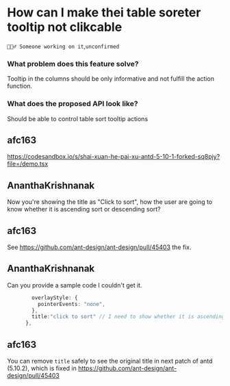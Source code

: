 # How can I make thei table soreter tooltip not clikcable

`👷🏻‍♂️ Someone working on it`,`unconfirmed`

### What problem does this feature solve?

Tooltip in the columns should be only informative and not fulfill the action function.

### What does the proposed API look like?

Should be able to control table sort tooltip actions

<!-- generated by ant-design-issue-helper. DO NOT REMOVE -->

## afc163

https://codesandbox.io/s/shai-xuan-he-pai-xu-antd-5-10-1-forked-sq8pjy?file=/demo.tsx

## AnanthaKrishnanak

Now you're showing the title as "Click to sort", how the user are going to know whether it is ascending sort or descending sort?

## afc163

See https://github.com/ant-design/ant-design/pull/45403 the fix.

## AnanthaKrishnanak

Can you provide a sample code I couldn't get it.

```typescript showSorterTooltip: {
        overlayStyle: {
          pointerEvents: "none",
        },
        title:"click to sort" // I need to show whether it is ascending , descending or cancel sort text here
      },

```

## afc163

You can remove `title` safely to see the original title in next patch of antd (5.10.2), which is fixed in https://github.com/ant-design/ant-design/pull/45403

